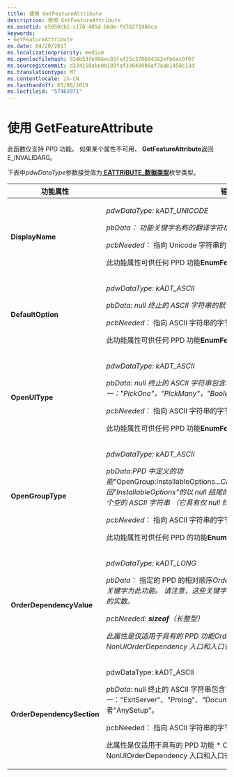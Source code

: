 ```yaml
---
title: 使用 GetFeatureAttribute
description: 使用 GetFeatureAttribute
ms.assetid: e5050cb1-c178-405d-bb0e-fd7827198bca
keywords:
- GetFeatureAttribute
ms.date: 04/20/2017
ms.localizationpriority: medium
ms.openlocfilehash: 934b53fe996ec01faf25c370684262efb6ac0f07
ms.sourcegitcommit: d334150abe0b189faf33049908af7aab1458c13d
ms.translationtype: MT
ms.contentlocale: zh-CN
ms.lasthandoff: 03/06/2019
ms.locfileid: "57463971"
---
```

# <a name="using-getfeatureattribute"></a>使用 GetFeatureAttribute





此函数仅支持 PPD 功能。 如果某个属性不可用， **GetFeatureAttribute**返回 E\_INVALIDARG。

下表中*pdwDataType*参数接受值为[ **EATTRIBUTE\_数据类型**](https://msdn.microsoft.com/library/windows/hardware/ff548692)枚举类型。

<table>
<colgroup>
<col width="50%" />
<col width="50%" />
</colgroup>
<thead>
<tr class="header">
<th>功能属性</th>
<th>输出参数</th>
</tr>
</thead>
<tbody>
<tr class="odd">
<td><p><strong>DisplayName</strong></p></td>
<td><p><em><em>pdwDataType</em>: kADT_UNICODE</p>
<p><em>pbData</em>： 功能关键字名称的翻译字符串的 null 终止的 Unicode 字符串</p>
<p>pcbNeeded</em>： 指向 Unicode 字符串的字节数<em>pbData</em> （包括 null 终止符）</p>
<p>此功能属性可供任何 PPD 功能<strong>EnumFeatures</strong>可以返回。</p></td>
</tr>
<tr class="even">
<td><p><strong>DefaultOption</strong></p></td>
<td><p><em><em>pdwDataType</em>: kADT_ASCII</p>
<p><em>pbData</em>: null 终止的 ASCII 字符串的默认选项关键字名称</p>
<p>pcbNeeded</em>： 指向 ASCII 字符串的字节数<em>pbData</em> （包括 null 终止符）</p>
<p>此功能属性可供任何 PPD 功能<strong>EnumFeatures</strong>可以返回。</p></td>
</tr>
<tr class="odd">
<td><p><strong>OpenUIType</strong></p></td>
<td><p><em><em>pdwDataType</em>: kADT_ASCII</p>
<p><em>pbData</em>: null 终止的 ASCII 字符串包含以下类型之一："PickOne"，"PickMany"，"Boolean"。</p>
<p>pcbNeeded</em>： 指向 ASCII 字符串的字节数<em>pbData</em> （包括 null 终止符）</p>
<p>此功能属性可供任何 PPD 功能<strong>EnumFeatures</strong>可以返回。</p></td>
</tr>
<tr class="even">
<td><p><strong>OpenGroupType</strong></p></td>
<td><p><em><em>pdwDataType</em>: kADT_ASCII</p>
<p><em>pbData</em>:PPD 中定义的功能"</em>OpenGroup:InstallableOptions...<em>CloseGroup:InstallableOptions"对，将返回"InstallableOptions"的以 null 结尾的 ASCII 字符串。 对于其他功能，将返回一个空的 ASCII 字符串 （它具有仅 null 终止符）。</p>
<p>pcbNeeded</em>： 指向 ASCII 字符串的字节数<em>pbData</em> （包括 null 终止符）</p>
<p>此功能属性可供任何 PPD 的功能<strong>EnumFeatures</strong>可以返回。</p></td>
</tr>
<tr class="odd">
<td><p><strong>OrderDependencyValue</strong></p></td>
<td><p><em>pdwDataType: kADT_LONG</p>
<p>pbData</em>： 指定的 PPD 的相对顺序<em>OrderDependency 或<em>NonUIOrderDependency 关键字为此功能。 请注意，这些关键字的第一个参数转换为 long 类型的值，并返回的实数。</p>
<p>pcbNeeded</em>: <strong>sizeof</strong>（长整型）</p>
<p>此属性是仅适用于具有的 PPD 功能<em>OrderDependency 或 * 中 PPD NonUIOrderDependency 入口和入口省略 optionKeyword。</p></td>
</tr>
<tr class="even">
<td><p><strong>OrderDependencySection</strong></p></td>
<td><p>pdwDataType</em>: kADT_ASCII</p>
<p><em>pbData</em>: null 终止的 ASCII 字符串包含下列节名称之一："ExitServer"、"Prolog"、"DocumentSetup"、"PageSetup"、"JCLSetup"或者"AnySetup"。</p>
<p>pcbNeeded</em>： 指向 ASCII 字符串的字节数<em>pbData</em> （包括 null 终止符）</p>
<p>此属性是仅适用于具有的 PPD 功能 * OrderDependency 或 * 中 PPD NonUIOrderDependency 入口和入口省略 optionKeyword。</p></td>
</tr>
</tbody>
</table>

 

 

 




